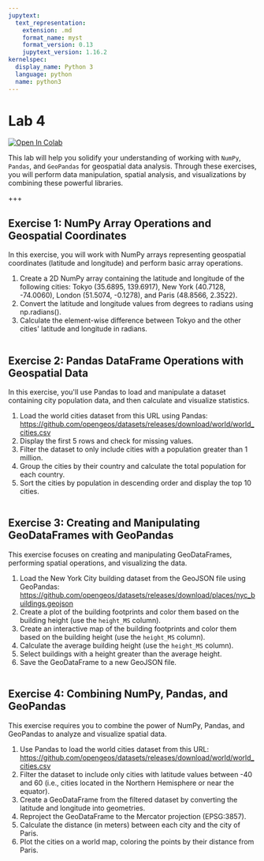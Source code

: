 ```yaml
---
jupytext:
  text_representation:
    extension: .md
    format_name: myst
    format_version: 0.13
    jupytext_version: 1.16.2
kernelspec:
  display_name: Python 3
  language: python
  name: python3
---
```


# Lab 4

[![Open In Colab](https://colab.research.google.com/assets/colab-badge.svg)](https://colab.research.google.com/github/giswqs/geog-312/blob/main/book/labs/lab_04.ipynb)

This lab will help you solidify your understanding of working with `NumPy`, `Pandas`, and `GeoPandas` for geospatial data analysis. Through these exercises, you will perform data manipulation, spatial analysis, and visualizations by combining these powerful libraries.

+++

## Exercise 1: NumPy Array Operations and Geospatial Coordinates

In this exercise, you will work with NumPy arrays representing geospatial coordinates (latitude and longitude) and perform basic array operations.

1. Create a 2D NumPy array containing the latitude and longitude of the following cities: Tokyo (35.6895, 139.6917), New York (40.7128, -74.0060), London (51.5074, -0.1278), and Paris (48.8566, 2.3522).
2. Convert the latitude and longitude values from degrees to radians using np.radians().
3. Calculate the element-wise difference between Tokyo and the other cities' latitude and longitude in radians.

```{code-cell} ipython3

```

## Exercise 2: Pandas DataFrame Operations with Geospatial Data

In this exercise, you'll use Pandas to load and manipulate a dataset containing city population data, and then calculate and visualize statistics.

1. Load the world cities dataset from this URL using Pandas: https://github.com/opengeos/datasets/releases/download/world/world_cities.csv
2. Display the first 5 rows and check for missing values.
3. Filter the dataset to only include cities with a population greater than 1 million.
4. Group the cities by their country and calculate the total population for each country.
5. Sort the cities by population in descending order and display the top 10 cities.

```{code-cell} ipython3

```

## Exercise 3: Creating and Manipulating GeoDataFrames with GeoPandas

This exercise focuses on creating and manipulating GeoDataFrames, performing spatial operations, and visualizing the data.

1. Load the New York City building dataset from the GeoJSON file using GeoPandas: https://github.com/opengeos/datasets/releases/download/places/nyc_buildings.geojson
2. Create a plot of the building footprints and color them based on the building height (use the `height_MS` column).
3. Create an interactive map of the building footprints and color them based on the building height (use the `height_MS` column).
4. Calculate the average building height (use the `height_MS` column).
5. Select buildings with a height greater than the average height.
6. Save the GeoDataFrame to a new GeoJSON file.

```{code-cell} ipython3

```

## Exercise 4: Combining NumPy, Pandas, and GeoPandas

This exercise requires you to combine the power of NumPy, Pandas, and GeoPandas to analyze and visualize spatial data.

1. Use Pandas to load the world cities dataset from this URL: https://github.com/opengeos/datasets/releases/download/world/world_cities.csv
2. Filter the dataset to include only cities with latitude values between -40 and 60 (i.e., cities located in the Northern Hemisphere or near the equator).
3. Create a GeoDataFrame from the filtered dataset by converting the latitude and longitude into geometries.
4. Reproject the GeoDataFrame to the Mercator projection (EPSG:3857).
5. Calculate the distance (in meters) between each city and the city of Paris.
6. Plot the cities on a world map, coloring the points by their distance from Paris.

```{code-cell} ipython3

```
